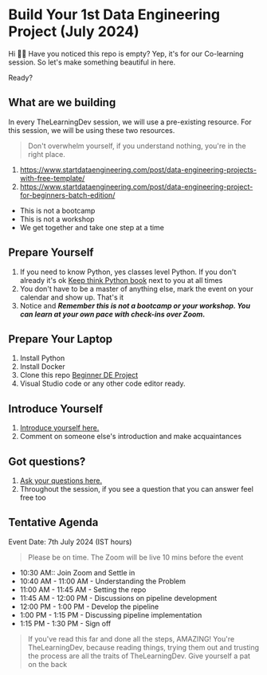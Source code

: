 # Build Your 1st Data Engineering Project (July 2024)

Hi 👋🏻 Have you noticed this repo is empty? Yep, it's for our Co-learning session. So let's make something beautiful in here.

Ready?

## What are we building

In every TheLearningDev session, we will use a pre-existing resource. For this session, we will be using these two resources.

> Don't overwhelm yourself, if you understand nothing, you're in the right place. 

1. https://www.startdataengineering.com/post/data-engineering-projects-with-free-template/
2. https://www.startdataengineering.com/post/data-engineering-project-for-beginners-batch-edition/

- This is not a bootcamp
- This is not a workshop
- We get together and take one step at a time

## Prepare Yourself

1. If you need to know Python, yes classes level Python. If you don't already it's ok [Keep think Python book](https://greenteapress.com/thinkpython2/thinkpython2.pdf) next to you at all times
2. You don't have to be a master of anything else, mark the event on your calendar and show up. That's it
3. Notice and ***Remember this is not a bootcamp or your workshop. You can learn at your own pace with check-ins over Zoom.***

## Prepare Your Laptop

1. Install Python
2. Install Docker
3. Clone this repo [Beginner DE Project](https://github.com/josephmachado/beginner_de_project)
4. Visual Studio code or any other code editor ready.

## Introduce Yourself 

1. [Introduce yourself here.](https://github.com/thelearningdev/build-your-de-project/discussions/3)
2. Comment on someone else's introduction and make acquaintances

## Got questions?

1. [Ask your questions here.](https://github.com/thelearningdev/build-your-de-project/discussions/categories/general-q-a)
2. Throughout the session, if you see a question that you can answer feel free too

## Tentative Agenda

Event Date: 7th July 2024 (IST hours)
> Please be on time. The Zoom will be live 10 mins before the event

- 10:30 AM:: Join Zoom and Settle in
- 10:40 AM - 11:00 AM - Understanding the Problem 
- 11:00 AM - 11:45 AM - Setting the repo
- 11:45 AM - 12:00 PM - Discussions on pipeline development
- 12:00 PM - 1:00 PM - Develop the pipeline
- 1:00 PM - 1:15 PM - Discussing pipeline implementation
- 1:15 PM - 1:30 PM - Sign off

> If you've read this far and done all the steps, AMAZING! You're TheLearningDev, because reading things, trying them out and trusting the process are all the traits of TheLearningDev. Give yourself a pat on the back 
